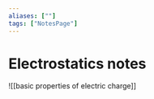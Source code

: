 ```yaml
---
aliases: [""]
tags: ["NotesPage"]
---
```


# Electrostatics notes

![[basic properties of electric charge]]
